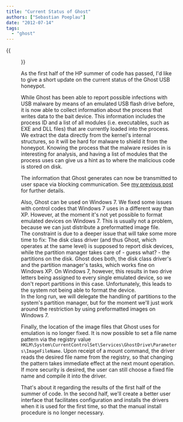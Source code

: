 ```yaml
---
title: "Current Status of Ghost"
authors: ["Sebastian Poeplau"]
date: "2012-07-14"
tags: 
  - "ghost"
---
```

{{<figure src="images/banner.png" alt="Banner" width="50%">}}

As the first half of the HP summer of code has passed, I'd like to give a short update on the current status of the Ghost USB honeypot.  
  
While Ghost has been able to report possible infections with USB malware by means of an emulated USB flash drive before, it is now able to collect information about the process that writes data to the bait device. This information includes the process ID and a list of all modules (i.e. executables, such as EXE and DLL files) that are currently loaded into the process. We extract the data directly from the kernel's internal structures, so it will be hard for malware to shield it from the honeypot. Knowing the process that the malware resides in is interesting for analysis, and having a list of modules that the process uses can give us a hint as to where the malicious code is stored on disk.  
  
The information that Ghost generates can now be transmitted to user space via blocking communication. See [my previous post](https://honeynet.org/node/888) for further details.  
  
Also, Ghost can be used on Windows 7. We fixed some issues with control codes that Windows 7 uses in a different way than XP. However, at the moment it's not yet possible to format emulated devices on Windows 7. This is usually not a problem, because we can just distribute a preformatted image file.  
The constraint is due to a deeper issue that will take some more time to fix: The disk class driver (and thus Ghost, which operates at the same level) is supposed to report disk devices, while the partition manager takes care of - guess what? - the partitions on the disk. Ghost does both, the disk class driver's and the partition manager's tasks, which works fine on Windows XP. On Windows 7, however, this results in two drive letters being assigned to every single emulated device, so we don't report partitions in this case. Unfortunately, this leads to the system not being able to format the device.  
In the long run, we will delegate the handling of partitions to the system's partition manager, but for the moment we'll just work around the restriction by using preformatted images on Windows 7. 
  
Finally, the location of the image files that Ghost uses for emulation is no longer fixed. It is now possible to set a file name pattern via the registry value `HKLM\System\CurrentControlSet\Services\GhostDrive\Parameters\ImageFileName`. Upon receipt of a mount command, the driver reads the desired file name from the registry, so that changing the pattern takes immediate effect at the next mount operation. If more security is desired, the user can still choose a fixed file name and compile it into the driver.  
  
That's about it regarding the results of the first half of the summer of code. In the second half, we'll create a better user interface that facilitates configuration and installs the drivers when it is used for the first time, so that the manual install procedure is no longer necessary.
